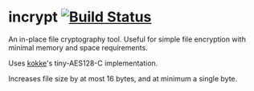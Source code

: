 incrypt [![Build Status](https://travis-ci.org/olanmatt/incrypt.svg?branch=master)](https://travis-ci.org/olanmatt/incrypt)
=======

An in-place file cryptography tool. Useful for simple file encryption with minimal memory and space requirements.

Uses [kokke](https://github.com/kokke)'s tiny-AES128-C implementation.

Increases file size by at most 16 bytes, and at minimum a single byte.
